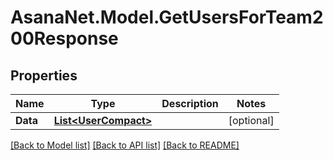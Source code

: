 # AsanaNet.Model.GetUsersForTeam200Response

## Properties

Name | Type | Description | Notes
------------ | ------------- | ------------- | -------------
**Data** | [**List&lt;UserCompact&gt;**](UserCompact.md) |  | [optional] 

[[Back to Model list]](../README.md#documentation-for-models) [[Back to API list]](../README.md#documentation-for-api-endpoints) [[Back to README]](../README.md)


